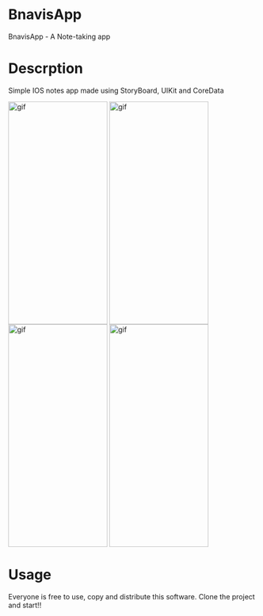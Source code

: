 # BnavisApp
BnavisApp - A Note-taking app

<h1>Descrption</h1>
Simple IOS notes app made using StoryBoard, UIKit and CoreData

<img align="center" alt="gif" src="https://user-images.githubusercontent.com/22303129/180218622-f39efaaa-f696-406a-9f73-0deec2bf5715.png" width="200" height="450" data-animated-image="" style="max-width: 100%;"> <img align="center" alt="gif" src="https://user-images.githubusercontent.com/22303129/180218974-00500335-2fd5-4f3a-a38d-eaaa72f62ea8.png" width="200" height="450" data-animated-image="" style="max-width: 100%;"> <img align="center" alt="gif" src="https://user-images.githubusercontent.com/22303129/180218123-9df5d2b8-00af-40ba-a6bc-6a81cd47dbb7.png" width="200" height="450" data-animated-image="" style="max-width: 100%;"> <img align="center" alt="gif" src="https://user-images.githubusercontent.com/22303129/177269471-c7a5aa3b-f2c5-4330-8caf-e83b83d2b6f7.gif" width="200" height="450" data-animated-image="" style="max-width: 100%;">

<h1>Usage</h1>
Everyone is free to use, copy and distribute this software. Clone the project and start!!
